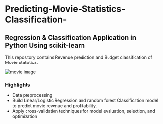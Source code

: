 # Predicting-Movie-Statistics-Classification-

## Regression & Classification Application in Python Using scikit-learn

This repository contains Revenue prediction and Budget classification of Movie statistics.

![movie image](https://www.google.com/imgres?imgurl=https%3A%2F%2Fidealbloghub.com%2Fwp-content%2Fuploads%2F2020%2F02%2FTop-best-Android-Apps-to-watch-and-stream-free-movies-online.jpg&imgrefurl=https%3A%2F%2Fidealbloghub.com%2F5-movie-apps-for-streaming-free-movies-on-android%2F&tbnid=wP-q2TB8MT1qZM&vet=12ahUKEwi7wpT3mbDrAhXggaQKHewCAHkQMygvegUIARC6Ag..i&docid=sC2_wz5YHpguLM&w=740&h=416&itg=1&q=movie&ved=2ahUKEwi7wpT3mbDrAhXggaQKHewCAHkQMygvegUIARC6Ag)

### Highlights
  * Data preprocessing
  * Build Linear/Logistic Regression and random forest Classification model to predict movie revenue and profitability.
  * Apply cross-validation techniques for model evaluation, selection, and optimization
